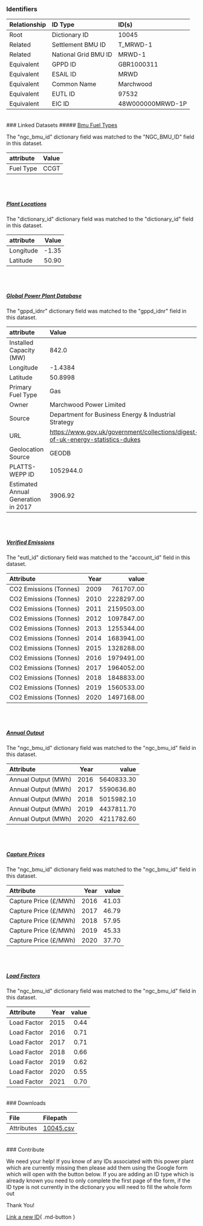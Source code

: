 ### Identifiers

| Relationship   | ID Type              | ID(s)            |
|:---------------|:---------------------|:-----------------|
| Root           | Dictionary ID        | 10045            |
| Related        | Settlement BMU ID    | T_MRWD-1         |
| Related        | National Grid BMU ID | MRWD-1           |
| Equivalent     | GPPD ID              | GBR1000311       |
| Equivalent     | ESAIL ID             | MRWD             |
| Equivalent     | Common Name          | Marchwood        |
| Equivalent     | EUTL ID              | 97532            |
| Equivalent     | EIC ID               | 48W000000MRWD-1P |

<br>
### Linked Datasets
##### <a href="https://osuked.github.io/Power-Station-Dictionary/datasets/bmu-fuel-types">Bmu Fuel Types</a>



The "ngc_bmu_id" dictionary field was matched to the "NGC_BMU_ID" field in this dataset.

| attribute   | Value   |
|:------------|:--------|
| Fuel Type   | CCGT    |

<br><br>
##### <a href="https://osuked.github.io/Power-Station-Dictionary/datasets/plant-locations">Plant Locations</a>



The "dictionary_id" dictionary field was matched to the "dictionary_id" field in this dataset.

| attribute   |   Value |
|:------------|--------:|
| Longitude   |   -1.35 |
| Latitude    |   50.90 |

<br><br>
##### <a href="https://osuked.github.io/Power-Station-Dictionary/datasets/global-power-plant-database">Global Power Plant Database</a>



The "gppd_idnr" dictionary field was matched to the "gppd_idnr" field in this dataset.

| attribute                           | Value                                                                          |
|:------------------------------------|:-------------------------------------------------------------------------------|
| Installed Capacity (MW)             | 842.0                                                                          |
| Longitude                           | -1.4384                                                                        |
| Latitude                            | 50.8998                                                                        |
| Primary Fuel Type                   | Gas                                                                            |
| Owner                               | Marchwood Power Limited                                                        |
| Source                              | Department for Business Energy & Industrial Strategy                           |
| URL                                 | https://www.gov.uk/government/collections/digest-of-uk-energy-statistics-dukes |
| Geolocation Source                  | GEODB                                                                          |
| PLATTS-WEPP ID                      | 1052944.0                                                                      |
| Estimated Annual Generation in 2017 | 3906.92                                                                        |

<br><br>
##### <a href="https://osuked.github.io/Power-Station-Dictionary/datasets/verified-emissions">Verified Emissions</a>



The "eutl_id" dictionary field was matched to the "account_id" field in this dataset.

| Attribute              |   Year |      value |
|:-----------------------|-------:|-----------:|
| CO2 Emissions (Tonnes) |   2009 |  761707.00 |
| CO2 Emissions (Tonnes) |   2010 | 2228297.00 |
| CO2 Emissions (Tonnes) |   2011 | 2159503.00 |
| CO2 Emissions (Tonnes) |   2012 | 1097847.00 |
| CO2 Emissions (Tonnes) |   2013 | 1255344.00 |
| CO2 Emissions (Tonnes) |   2014 | 1683941.00 |
| CO2 Emissions (Tonnes) |   2015 | 1328288.00 |
| CO2 Emissions (Tonnes) |   2016 | 1979491.00 |
| CO2 Emissions (Tonnes) |   2017 | 1964052.00 |
| CO2 Emissions (Tonnes) |   2018 | 1848833.00 |
| CO2 Emissions (Tonnes) |   2019 | 1560533.00 |
| CO2 Emissions (Tonnes) |   2020 | 1497168.00 |

<br><br>
##### <a href="https://osuked.github.io/Power-Station-Dictionary/datasets/annual-output">Annual Output</a>



The "ngc_bmu_id" dictionary field was matched to the "ngc_bmu_id" field in this dataset.

| Attribute           |   Year |      value |
|:--------------------|-------:|-----------:|
| Annual Output (MWh) |   2016 | 5640833.30 |
| Annual Output (MWh) |   2017 | 5590636.80 |
| Annual Output (MWh) |   2018 | 5015982.10 |
| Annual Output (MWh) |   2019 | 4437811.70 |
| Annual Output (MWh) |   2020 | 4211782.60 |

<br><br>
##### <a href="https://osuked.github.io/Power-Station-Dictionary/datasets/capture-prices">Capture Prices</a>



The "ngc_bmu_id" dictionary field was matched to the "ngc_bmu_id" field in this dataset.

| Attribute             |   Year |   value |
|:----------------------|-------:|--------:|
| Capture Price (£/MWh) |   2016 |   41.03 |
| Capture Price (£/MWh) |   2017 |   46.79 |
| Capture Price (£/MWh) |   2018 |   57.95 |
| Capture Price (£/MWh) |   2019 |   45.33 |
| Capture Price (£/MWh) |   2020 |   37.70 |

<br><br>
##### <a href="https://osuked.github.io/Power-Station-Dictionary/datasets/load-factors">Load Factors</a>



The "ngc_bmu_id" dictionary field was matched to the "ngc_bmu_id" field in this dataset.

| Attribute   |   Year |   value |
|:------------|-------:|--------:|
| Load Factor |   2015 |    0.44 |
| Load Factor |   2016 |    0.71 |
| Load Factor |   2017 |    0.71 |
| Load Factor |   2018 |    0.66 |
| Load Factor |   2019 |    0.62 |
| Load Factor |   2020 |    0.55 |
| Load Factor |   2021 |    0.70 |


<br>
### Downloads


| File       | Filepath                                                                              |
|:-----------|:--------------------------------------------------------------------------------------|
| Attributes | [10045.csv](https://osuked.github.io/Power-Station-Dictionary/object_attrs/10045.csv) |


<br>
### Contribute

We need your help! If you know of any IDs associated with this power plant which are currently missing then please add them using the Google form which will open with the button below. If you are adding an ID type which is already known you need to only complete the first page of the form, if the ID type is not currently in the dictionary you will need to fill the whole form out

Thank You!

[Link a new ID](https://docs.google.com/forms/d/e/1FAIpQLSc5jRsQ7NgiLLXbwo9PUdwTQyuqbRwThltG56-o6NVSe7E_nw/viewform?usp=pp_url&entry.251912331=10045){ .md-button }